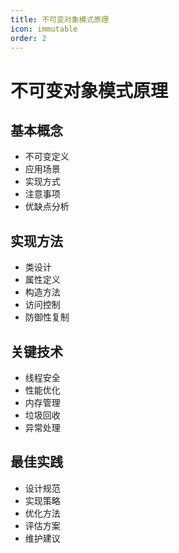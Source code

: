```yaml
---
title: 不可变对象模式原理
icon: immutable
order: 2
---
```


# 不可变对象模式原理

## 基本概念
- 不可变定义
- 应用场景
- 实现方式
- 注意事项
- 优缺点分析

## 实现方法
- 类设计
- 属性定义
- 构造方法
- 访问控制
- 防御性复制

## 关键技术
- 线程安全
- 性能优化
- 内存管理
- 垃圾回收
- 异常处理

## 最佳实践
- 设计规范
- 实现策略
- 优化方法
- 评估方案
- 维护建议
